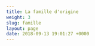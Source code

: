 ```yaml
---
title: La famille d'origine
weight: 3
slug: famille
layout: page
date: 2018-09-13 19:01:27 +0000
---
```

